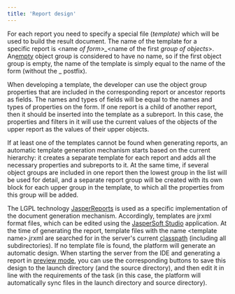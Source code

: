 ```yaml
---
title: 'Report design'
---
```


For each report you need to specify a special file (*template)* which will be used to build the result document. The name of the template for a specific report is <name *of form\>\_*<name of the first *group of objects*\>. An[empty](Static-view_29884533.html#Staticview-empty) object group is considered to have no name, so if the first object group is empty, the name of the template is simply equal to the name of the form (without the \_ postfix).

When developing a template, the developer can use the object group properties that are included in the corresponding report or ancestor reports as fields. The names and types of fields will be equal to the names and types of properties on the form. If one report is a child of another report, then it should be inserted into the template as a subreport. In this case, the properties and filters in it will use the current values of the objects of the upper report as the values of their upper objects.

If at least one of the templates cannot be found when generating reports, an automatic template generation mechanism starts based on the current hierarchy: it creates a separate template for each report and adds all the necessary properties and subreports to it. At the same time, if several object groups are included in one report then the lowest group in the list will be used for detail, and a separate report group will be created with its own block for each upper group in the template, to which all the properties from this group will be added.

The LGPL technology [JasperReports](https://community.jaspersoft.com/project/jasperreports-library) is used as a specific implementation of the document generation mechanism. Accordingly, templates are jrxml format files, which can be edited using the [JasperSoft Studio](https://community.jaspersoft.com/project/jaspersoft-studio) application. At the time of generating the report, template files with the name <template name\>.jrxml are searched for in the server's current [classpath](https://docs.oracle.com/javase/8/docs/technotes/tools/windows/classpath.html) (including all subdirectories). If no template file is found, the platform will generate an automatic design. When starting the server from the IDE and generating a report in [preview mode](57737722.html#Inaprintview(PRINT)-interactive), you can use the corresponding buttons to save this design to the launch directory (and the source directory), and then edit it in line with the requirements of the task (in this case, the platform will automatically sync files in the launch directory and source directory).
